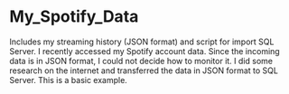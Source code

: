 # My_Spotify_Data
Includes my streaming history (JSON format) and script for import SQL Server.
I recently accessed my Spotify account data. Since the incoming data is in JSON format, I could not decide how to monitor it. I did some research on the internet and transferred the data in JSON format to SQL Server.
This is a basic example.
